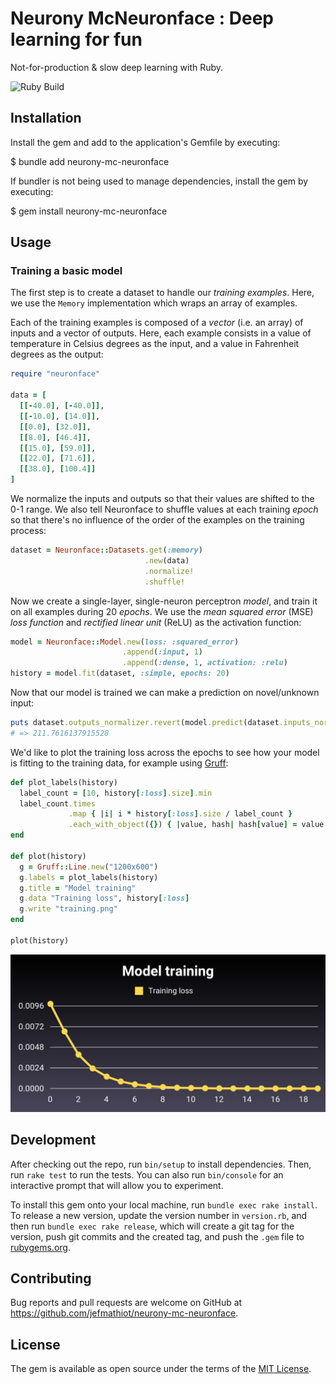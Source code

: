 # Neurony McNeuronface : Deep learning for fun

Not-for-production & slow deep learning with Ruby.

![Ruby Build](https://github.com/jefmathiot/neurony-mc-neuronface/actions/workflows/main.yml/badge.svg)

## Installation

Install the gem and add to the application's Gemfile by executing:

  $ bundle add neurony-mc-neuronface

If bundler is not being used to manage dependencies, install the gem by executing:

  $ gem install neurony-mc-neuronface

## Usage

### Training a basic model

The first step is to create a dataset to handle our _training examples_. Here, we use the `Memory`
implementation which wraps an array of examples.

Each of the training examples is composed of a _vector_ (i.e. an array) of inputs and a vector of outputs.
Here, each example consists in a value of temperature in Celsius degrees as the input, and a value in
Fahrenheit degrees as the output:

```ruby
require "neuronface"

data = [
  [[-40.0], [-40.0]],
  [[-10.0], [14.0]],
  [[0.0], [32.0]],
  [[8.0], [46.4]],
  [[15.0], [59.0]],
  [[22.0], [71.6]],
  [[38.0], [100.4]]
]
```

We normalize the inputs and outputs so that their values are shifted to the 0-1 range. We also
tell Neuronface to shuffle values at each training _epoch_ so that there's no influence of the order of the examples on the training process:

```ruby
dataset = Neuronface::Datasets.get(:memory)
                              .new(data)
                              .normalize!
                              .shuffle!
```

Now we create a single-layer, single-neuron perceptron _model_, and train it on all examples during 20
_epochs_. We use the _mean squared error_ (MSE) _loss function_ and _rectified linear unit_ (ReLU) as the
activation function:

```ruby
model = Neuronface::Model.new(loss: :squared_error)
                         .append(:input, 1)
                         .append(:dense, 1, activation: :relu)
history = model.fit(dataset, :simple, epochs: 20)
```

Now that our model is trained we can make a prediction on novel/unknown input:

```ruby
puts dataset.outputs_normalizer.revert(model.predict(dataset.inputs_normalizer.convert([100])))
# => 211.7616137915528
```

We'd like to plot the training loss across the epochs to see how your model is fitting to the
training data, for example using [Gruff](https://github.com/topfunky/gruff):

```ruby
def plot_labels(history)
  label_count = [10, history[:loss].size].min
  label_count.times
             .map { |i| i * history[:loss].size / label_count }
             .each_with_object({}) { |value, hash| hash[value] = value.to_s }
end

def plot(history)
  g = Gruff::Line.new("1200x600")
  g.labels = plot_labels(history)
  g.title = "Model training"
  g.data "Training loss", history[:loss]
  g.write "training.png"
end

plot(history)
```

![Perceptron training loss](resources/perceptron-training-loss.png)

## Development

After checking out the repo, run `bin/setup` to install dependencies. Then, run `rake test` to run the tests. You can also run `bin/console` for an interactive prompt that will allow you to experiment.

To install this gem onto your local machine, run `bundle exec rake install`. To release a new version, update the version number in `version.rb`, and then run `bundle exec rake release`, which will create a git tag for the version, push git commits and the created tag, and push the `.gem` file to [rubygems.org](https://rubygems.org).

## Contributing

Bug reports and pull requests are welcome on GitHub at https://github.com/jefmathiot/neurony-mc-neuronface.

## License

The gem is available as open source under the terms of the [MIT License](https://opensource.org/licenses/MIT).
